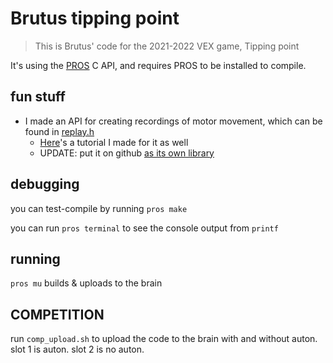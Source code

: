 # Brutus tipping point

> This is Brutus' code for the 2021-2022 VEX game, Tipping point

It's using the [PROS](https://pros.cs.purdue.edu/) C API, and requires PROS to be installed to compile.

## fun stuff
- I made an API for creating recordings of motor movement, which can be found in [replay.h](include/replay.h)
	- [Here](https://youtu.be/wI5-owzy2kQ)'s a tutorial I made for it as well
	- UPDATE: put it on github [as its own library](https://github.com/BushRobotics/replay.h)


## debugging
you can test-compile by running `pros make`

you can run `pros terminal` to see the console output from `printf`

## running
`pros mu` builds & uploads to the brain

## COMPETITION
run `comp_upload.sh` to upload the code to the brain with and without auton. slot 1 is auton. slot 2 is no auton.
